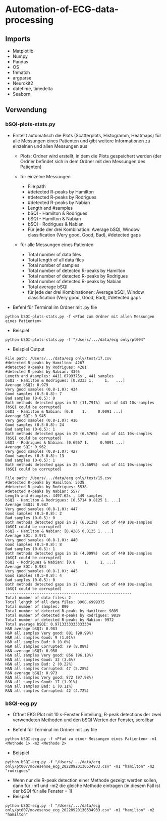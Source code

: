 # Automation-of-ECG-data-processing

## Imports
* Matplotlib
* Numpy
* Pandas
* OS
* fnmatch
* argparse
* Neurokit2
* datetime, timedelta
* Seaborn

## Verwendung
### bSQI-plots-stats.py
* Erstellt automatisch die Plots (Scatterplots, Histogramm, Heatmaps) für alle Messungen eines Patienten und gibt weitere Informationen zu einzelnen und allen Messungen aus
  * Plots: Ordner wird erstellt, in dem die Plots gespeichert werden (der Ordner befindet sich in dem Ordner mit den Messungen des Patienten)

  * für einzelne Messungen
    - File path
    - #detected R-peaks by Hamilton
    - #detected R-peaks by Rodrigues
    - #detected R-peaks by Nabian
    - Length and #samples
    - bSQI - Hamilton & Rodrigues
    - bSQI - Hamilton & Nabian
    - bSQI - Rodrigues & Nabian
    - Für jede der drei Kombination: Average bSQI, Window classification (Very good, Good, Bad), #detected gaps

  * für alle Messungen eines Patienten
    - Total number of data files
    - Total length of all data files
    - Total number of samples
    - Total number of detected R-peaks by Hamilton
    - Total number of detected R-peaks by Rodrigues
    - Total number of detected R-peaks by Nabian
    - Total average bSQI
    - für jede der drei Kombinationen: Average bSQI, Window classification (Very good, Good, Bad), #detected gaps

* Befehl für Terminal im Ordner mit .py file
```
python bSQI-plots-stats.py -f <Pfad zum Ordner mit allen Messungen eines Patienten>

```
* Beispiel
```
python bSQI-plots-stats.py -f "/Users/.../data/ecg only/pt004"

```

* Beispiel Output
```
File path: /Users/.../data/ecg only/test/17.csv
#detected R-peaks by Hamilton: 4267
#detected R-peaks by Rodrigues: 4281
#detected R-peaks by Nabian: 4395
Length and #samples: 4411.0799375s , 441 samples
bSQI - Hamilton & Rodrigues: [0.8333 1.     1.   ...]
Average bSQI: 0.979
Very good samples (0.8-1.0): 434
Good samples (0.5-0.8): 7
Bad samples (0-0.5): 0
Both methods detected gaps in 52 (11.791%)  out of 441 10s-samples (bSQI could be corrupted)
bSQI - Hamilton & Nabian: [0.8    1.     0.9091 ...]
Average SQI: 0.945
Very good samples (0.8-1.0): 416
Good samples (0.5-0.8): 24
Bad samples (0-0.5): 1
Both methods detected gaps in 29 (6.576%)  out of 441 10s-samples (bSQI could be corrupted)
bSQI - Rodrigues & Nabian: [0.6667 1.     0.9091 ...]
Average SQI: 0.962
Very good samples (0.8-1.0): 427
Good samples (0.5-0.8): 13
Bad samples (0-0.5): 1
Both methods detected gaps in 25 (5.669%)  out of 441 10s-samples (bSQI could be corrupted)

File path: /Users/.../data/ecg only/test/15.csv
#detected R-peaks by Hamilton: 5538
#detected R-peaks by Rodrigues: 5538
#detected R-peaks by Nabian: 5577
Length and #samples: 4497.62s , 449 samples
bSQI - Hamilton & Rodrigues: [0.5714 0.8125 1. ...]
Average bSQI: 0.987
Very good samples (0.8-1.0): 447
Good samples (0.5-0.8): 2
Bad samples (0-0.5): 0
Both methods detected gaps in 27 (6.013%)  out of 449 10s-samples (bSQI could be corrupted)
bSQI - Hamilton & Nabian: [0.4286 0.8125 1. ...]
Average SQI: 0.971
Very good samples (0.8-1.0): 440
Good samples (0.5-0.8): 8
Bad samples (0-0.5): 1
Both methods detected gaps in 18 (4.009%)  out of 449 10s-samples (bSQI could be corrupted)
bSQI - Rodrigues & Nabian: [0.8    1.     1. ...]
Average SQI: 0.984
Very good samples (0.8-1.0): 445
Good samples (0.5-0.8): 4
Bad samples (0-0.5): 0
Both methods detected gaps in 17 (3.786%)  out of 449 10s-samples (bSQI could be corrupted)
--------------------------------------------------------
Total number of data files: 2
Total length of all data files: 8908.6999375
Total number of samples: 890
Total number of detected R-peaks by Hamilton: 9805
Total number of detected R-peaks by Rodrigues: 9819
Total number of detected R-peaks by Nabian: 9972
Total average bSQI: 0.9713333333333334
H&R average bSQI: 0.983
H&R all samples Very good: 881 (98.99%)
H&R all samples Good: 9 (1.01%)
H&R all samples Bad: 0 (0.0%)
H&R all samples Corrupted: 79 (8.88%)
H&N average bSQI: 0.958
H&N all samples Very good: 856 (96.18%)
H&N all samples Good: 32 (3.6%)
H&N all samples Bad: 2 (0.22%)
H&N all samples Corrupted: 47 (5.28%)
R&N average bSQI: 0.973
R&N all samples Very good: 872 (97.98%)
R&N all samples Good: 17 (1.91%)
R&N all samples Bad: 1 (0.11%)
R&N all samples Corrupted: 42 (4.72%)

```

### bSQI-ecg.py
* Öffnet EKG Plot mit 10 s-Fenster Einteilung, R-peak detections der zwei verwendeten Methoden und den bSQI Werten der Fenster, scrollbar

* Befehl für Terminal im Ordner mit .py file
```
python bSQI-ecg.py -f <Pfad zu einer Messungen eines Patienten> -m1 <Methode 1> -m2 <Methode 2>

```
* Beispiel
```
python bSQI-ecg.py -f "/Users/.../data/ecg only/pt007/movesense_ecg_20220920130534933.csv" -m1 "hamilton" -m2 "rodrigues"

```

* Wenn nur die R-peak detection einer Methode gezeigt werden sollen, dann für -m1 und -m2 die gleiche Methode eintragen (in diesem Fall ist der bSQI für alle Fenster = 1)
* Beispiel
```
python bSQI-ecg.py -f "/Users/.../data/ecg only/pt007/movesense_ecg_20220920130534933.csv" -m1 "hamilton" -m2 "hamilton"

```

